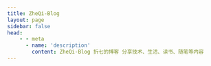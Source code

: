 ```yaml
---
title: ZheQi-Blog
layout: page
sidebar: false
head:
    - - meta
      - name: 'description'
        content: ZheQi-Blog 折七的博客 分享技术、生活、读书、随笔等内容
---
```


<script setup>
import Landing from '../components/midori/index.vue'
</script>

<Landing>
  <template v-slot:justreturn>
  
```typescript twoslash
type Hello = {
  hello: string;
  interests: string[];
};

type WelcomeMessage<T extends Hello> 
  = `${T['hello']}, 欢迎来到我的博客! 
内容包括: ${string}.`;

const hello: Hello = {
  hello: "你好",
  interests: ["编程", "分享"]
};

function generateWelcomeMessage<T extends Hello>
(hello: T): WelcomeMessage<T> {
    const interests = hello.interests.join(', ');
    return `${hello.hello}, 欢迎来到我的博客! 
内容包括: ${interests}.` as WelcomeMessage<T>;
}

console.log(generateWelcomeMessage(hello));
```

  </template>
</Landing>
